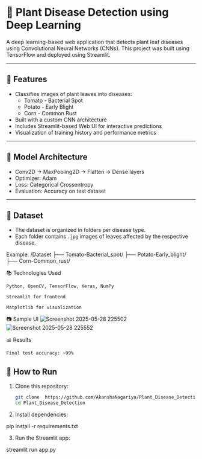 # 🌿 Plant Disease Detection using Deep Learning

A deep learning-based web application that detects plant leaf diseases using Convolutional Neural Networks (CNNs). This project was built using TensorFlow and deployed using Streamlit.

---

## 📌 Features

- Classifies images of plant leaves into diseases:
  - Tomato - Bacterial Spot
  - Potato - Early Blight
  - Corn - Common Rust
- Built with a custom CNN architecture
- Includes Streamlit-based Web UI for interactive predictions
- Visualization of training history and performance metrics

---

## 🧠 Model Architecture

- Conv2D → MaxPooling2D → Flatten → Dense layers
- Optimizer: Adam
- Loss: Categorical Crossentropy
- Evaluation: Accuracy on test dataset

---

## 📁 Dataset

- The dataset is organized in folders per disease type.
- Each folder contains `.jpg` images of leaves affected by the respective disease.

Example:
/Dataset
├── Tomato-Bacterial_spot/
├── Potato-Early_blight/
├── Corn-Common_rust/

📚 Technologies Used

    Python, OpenCV, TensorFlow, Keras, NumPy

    Streamlit for frontend

    Matplotlib for visualization

📷 Sample UI
![Screenshot 2025-05-28 225502](https://github.com/user-attachments/assets/2bcc6b94-764e-43c7-8e54-75df641df6bd)
![Screenshot 2025-05-28 225552](https://github.com/user-attachments/assets/5296c8b3-59b5-4b89-b2ea-bc3df9e1a23d)

📊 Results

    Final test accuracy: ~99%
## 🚀 How to Run

1. Clone this repository:
   ```bash
   git clone  https://github.com/AkanshaNagariya/Plant_Disease_Detection.git
   cd Plant_Disease_Detection
2. Install dependencies:

pip install -r requirements.txt

3. Run the Streamlit app:

streamlit run app.py


